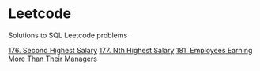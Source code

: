 # Leetcode
Solutions to SQL Leetcode problems

[176. Second Highest Salary](https://github.com/kesanibharath/Leetcode/blob/73e072fee47fd7b89b7e66e32567c17294e0ba19/SQL/176.%20Second%20Highest%20Salary)
[177. Nth Highest Salary](https://github.com/kesanibharath/Leetcode/blob/73e072fee47fd7b89b7e66e32567c17294e0ba19/SQL/177.%20Nth%20Highest%20Salary)
[181. Employees Earning More Than Their Managers](https://github.com/kesanibharath/Leetcode/blob/main/SQL/181.%20Employees%20Earning%20More%20Than%20Their%20Managers)

